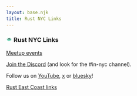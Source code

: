 ```yaml
---
layout: base.njk
title: Rust NYC Links
---
```


### <img src="/rust-nyc-liberty-ferris.png" alt="" style="height: 1em; width: auto"> Rust NYC Links

[Meetup events](https://meetup.com/Rust-NYC?utm_source=rust.nyc)

[Join the Discord](https://discord.gg/5mGe3AGzgn) (and look for the #in-nyc channel).

Follow us on [YouTube](https://youtube.com/@RustEastCoast), [x](https://x.com/rust_nyc) or [bluesky](https://bsky.app/profile/rust.nyc)!

[Rust East Coast links](https://rusteastcoast.com?utm_source=rust.nyc)
